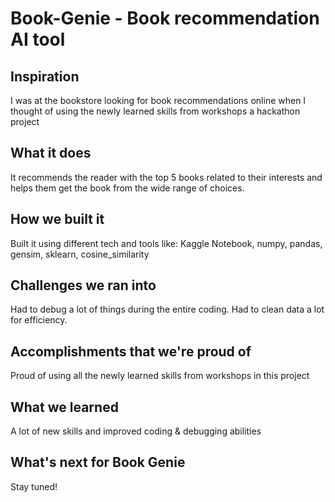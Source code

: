 # Book-Genie - Book recommendation AI tool

## Inspiration
I was at the bookstore looking for book recommendations online when I thought of using the newly learned skills from workshops a hackathon project

## What it does
It recommends the reader with the top 5 books related to their interests and helps them get the book from the wide range of choices.

## How we built it
Built it using different tech and tools like: Kaggle Notebook, numpy, pandas, gensim, sklearn, cosine_similarity

## Challenges we ran into
Had to debug a lot of things during the entire coding. Had to clean data a lot for efficiency.

## Accomplishments that we're proud of
Proud of using all the newly learned skills from workshops in this project

## What we learned
A lot of new skills and improved coding & debugging abilities

## What's next for Book Genie
Stay tuned!
